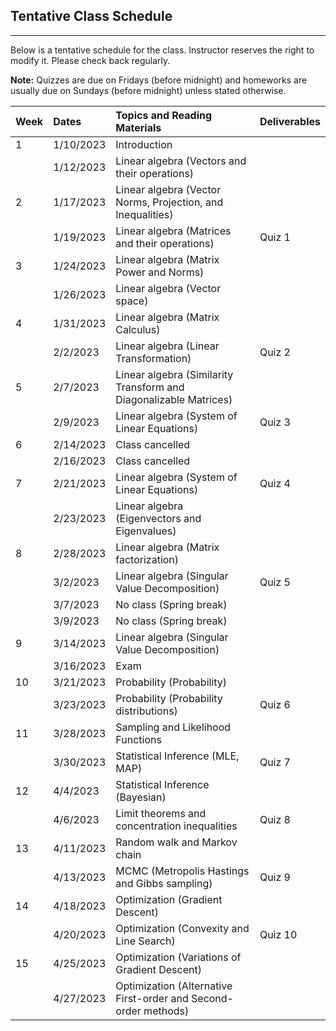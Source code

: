 ## Tentative Class Schedule
---
 Below is a tentative schedule for the class. Instructor reserves the right to modify it. Please check back regularly. 

**Note:** Quizzes are due on Fridays (before midnight) and homeworks are usually due on Sundays (before midnight) unless stated otherwise.

| Week |    Dates   |    Topics and Reading Materials                |      Deliverables        |
|------|:-----------|:-----------------------------------------------|:-------------------------|
| 1   | 1/10/2023  | Introduction                                    |                          |
|     | 1/12/2023  | Linear algebra (Vectors and their operations)   |                          | 
| 2   | 1/17/2023  | Linear algebra (Vector Norms, Projection, and Inequalities) |              |
|     | 1/19/2023  | Linear algebra (Matrices and their operations)  |      Quiz 1              |
| 3   | 1/24/2023  | Linear algebra (Matrix Power and Norms)         |                          | 
|     | 1/26/2023  | Linear algebra (Vector space)                   |                          | 
| 4   | 1/31/2023  | Linear algebra (Matrix Calculus)                |                          |
|     | 2/2/2023   | Linear algebra (Linear Transformation)          |    Quiz 2                | 
| 5   | 2/7/2023   | Linear algebra (Similarity Transform and Diagonalizable Matrices)     |                          |
|     | 2/9/2023   | Linear algebra (System of Linear Equations)     |      Quiz 3              |
| 6   | 2/14/2023  | Class cancelled                                 |                          |
|     | 2/16/2023  | Class cancelled                                 |                          |
| 7   | 2/21/2023  | Linear algebra (System of Linear Equations)     |      Quiz 4              |
|     | 2/23/2023  | Linear algebra (Eigenvectors and Eigenvalues)   |                          |
| 8   | 2/28/2023  | Linear algebra (Matrix factorization)           |                          | 
|     | 3/2/2023   | Linear algebra (Singular Value Decomposition)   |      Quiz 5              |
|     | 3/7/2023   | No class (Spring break)                         |                          |
|     | 3/9/2023   | No class (Spring break)                         |                          |
| 9   | 3/14/2023  | Linear algebra (Singular Value Decomposition)   |                          |
|     | 3/16/2023  | Exam                                            |                          |
| 10  | 3/21/2023  | Probability (Probability)                       |                          |
|     | 3/23/2023  | Probability (Probability distributions)         |      Quiz 6              |
| 11  | 3/28/2023  | Sampling and Likelihood Functions               |                          |
|     | 3/30/2023  | Statistical Inference (MLE, MAP)                |      Quiz 7              |
| 12  | 4/4/2023   | Statistical Inference (Bayesian)                |                          |
|     | 4/6/2023   | Limit theorems and concentration inequalities   |      Quiz 8              |
| 13  | 4/11/2023  | Random walk and Markov chain                    |                          |
|     | 4/13/2023  | MCMC (Metropolis Hastings and Gibbs sampling)   |      Quiz 9              | 
| 14  | 4/18/2023  | Optimization (Gradient Descent)                 |                          |
|     | 4/20/2023  | Optimization (Convexity and Line Search)        |      Quiz 10             |
| 15  | 4/25/2023  | Optimization (Variations of Gradient Descent)   |                          |
|     | 4/27/2023  | Optimization (Alternative First-order and Second-order methods)  |         |
